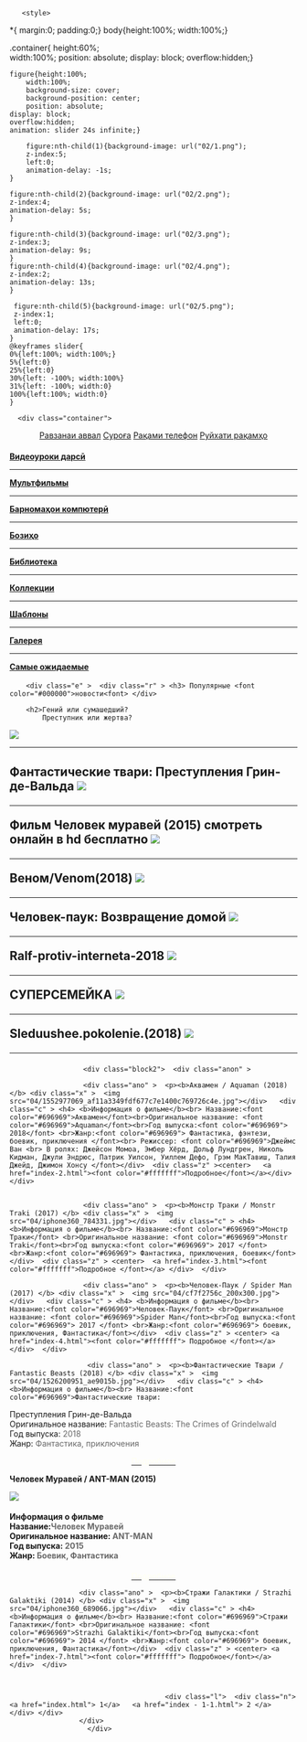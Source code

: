 
<!DOCTYP html>
<html>

<head>
<link rel="shortcut icon" type="image/x-icom" href="05/003.PNG">
<title>KINO.TJ</title>
<meta charset="UTF-8">
<link rel="stylesheet" type="text/css" href="css/style.css" media="all">

     
	   <style>
*{ margin:0;
 padding:0;} 
body{height:100%; 
width:100%;}

.container{
	height:60%;   
	width:100%; 
	position: absolute;
	display: block;
	overflow:hidden;}
	
	figure{height:100%;
       	width:100%;
		background-size: cover;
		background-position: center;
		position: absolute;
	display: block;
	overflow:hidden;
	animation: slider 24s infinite;}
		
		figure:nth-child(1){background-image: url("02/1.png");
		z-index:5;
		left:0;
		animation-delay: -1s;
	}
	
	figure:nth-child(2){background-image: url("02/2.png");
	z-index:4;
	animation-delay: 5s;
	}
	
	figure:nth-child(3){background-image: url("02/3.png");
	z-index:3;
	animation-delay: 9s;
	}
	figure:nth-child(4){background-image: url("02/4.png");
	z-index:2;
	animation-delay: 13s;
	}
	 
	 figure:nth-child(5){background-image: url("02/5.png");
	 z-index:1;
	 left:0;
	 animation-delay: 17s;
	}
	@keyframes slider{
	0%{left:100%; width:100%;}
	5%{left:0}
	25%{left:0}
	30%{left: -100%; width:100%}
	31%{left: -100%; width:0}
	100%{left:100%; width:0}
	}
</style>
         
		 
</head>

<body>

<div class="b">

     
	  <div class="container">
   <figure>  </figure>
      <figure>  </figure>
	     <figure>  </figure>
		    <figure>  </figure>
			   <figure>  </figure>
</div>
 
 </div>
                  
 <div class="menu">
 <div class="men"><center>
 <aside>
      <a href="index.html">Равзанаи аввал</a>
	     <a href="#">Суроға</a>
		    <a href="#">Рақами телефон</a>
			   <a href="#">Руйхати рақамҳо</a>
			     </aside>
				 </div>
    </div>
                  <div class="block">  <div class="anons" > 
				  <div class="w" > <h4>
				  <a href="#">Видеоуроки дарсӣ</a> <hr color="#777777">
	                <a href="#">Мультфильмы</a>  <hr color="#777777">
				      <a href="#">Барномаҳои компютерӣ</a>   <hr color="#777777">
					    <a href="#">Бозиҳо</a> <hr color="#777777">
					      	                        <a href="#">Библиотека</a>  <hr color="#777777">
						      <a href="#">Коллекции</a>  <hr color="#777777">
							     <a href="#">Шаблоны</a> <hr color="#777777">
								   <a href="#">Галерея</a> <hr color="#777777">
									  <a href="#">Самые ожидаемые</a>
				                 </div> 
								 
		<div class="e" >  <div class="r" > <h3> Популярные <font color="#000000">новости<font> </div> 

        <h2>Гений или сумашедший?
            Преступник или жертва?
 <img src="03/1555138536_3.jpg"><HR color="#ffffff">
		<h2>  Фантастические твари:
          Преступления Грин-де-Вальда 
		  <img src="03/1526200951_ae9015b.jpg"><HR color="#ffffff">
		    Фильм Человек муравей
			        (2015) 
		  смотреть онлайн в hd бесплатно
		  <img src="03/chelovek-muravej.jpg"><HR color="#ffffff">
		  Веном/Venom(2018)
		  <img src="03/1544106538_14e3796f.jpg"><HR color="#ffffff">
		  Человек-паук: Возвращение домой
		  <img src="03/cf7f2756c_200x300.jpg"><HR color="#ffffff">
		  Ralf-protiv-interneta-2018
		   <img src="03/ralf-protiv-interneta-2018_127676_0.jpg"><HR color="#ffffff">
		    СУПЕРСЕМЕЙКА
			<img src="03/iphone360_38903.jpg"><HR color="#ffffff">
			 Sleduushee.pokolenie.(2018)
			 <img src="03/iphone360_1072038.jpg"><HR color="#ffffff">
		</div> 
		   			     </div>	 </div> 
				             
				      <div class="block2">  <div class="anon" > 
 
                      <div class="ano" >  <p><b>Аквамен / Aquaman (2018) </b> <div class="x" >  <img src="04/1552977069_af11a3349fdf677c7e1400c769726c4e.jpg"></div>   <div class="c" > <h4> <b>Информация о фильме</b><br> Название:<font color="#696969">Аквамен</font><br>Оригинальное название: <font color="#696969">Aquaman</font><br>Год выпуска:<font color="#696969"> 2018</font> <br>Жанр:<font color="#696969"> Фантастика, фэнтези, боевик, приключения </font><br> Режиссер: <font color="#696969">Джеймс Ван <br> В ролях: Джейсон Момоа, Эмбер Хёрд, Дольф Лундгрен, Николь Кидман, Джули Эндрюс, Патрик Уилсон, Уиллем Дефо, Грэм МакТавиш, Талия Джейд, Джимон Хонсу </font></div>  <div class="z" ><center>   <a href="index-2.html"><font color="#fffffff">Подробное</font></a></div> </div>

					  
					  <div class="ano" >  <p><b>Монстр Траки / Monstr Traki (2017) </b> <div class="x" >  <img src="04/iphone360_784331.jpg"></div>   <div class="c" > <h4> <b>Информация о фильме</b><br> Название:<font color="#696969">Монстр Траки</font> <br>Оригинальное название: <font color="#696969">Monstr Traki</font><br>Год выпуска:<font color="#696969"> 2017 </font> <br>Жанр:<font color="#696969"> Фантастика, приключения, боевик</font></div>  <div class="z" > <center>  <a href="index-3.html"><font color="#fffffff">Подробное </font></a> </div>  </div> 
					  
					  <div class="ano" >  <p><b>Человек-Паук / Spider Man (2017) </b> <div class="x" >  <img src="04/cf7f2756c_200x300.jpg"></div>   <div class="c" > <h4> <b>Информация о фильме</b><br> Название:<font color="#696969">Человек-Паук</font> <br>Оригинальное название: <font color="#696969">Spider Man</font><br>Год выпуска:<font color="#696969"> 2017 </font> <br>Жанр:<font color="#696969"> боевик, приключения, Фантастика</font></div>  <div class="z" > <center> <a href="index-4.html"><font color="#fffffff"> Подробное </font></a></div>  </div> 
					 
					   <div class="ano" >  <p><b>Фантастические Твари / Fantastic Beasts (2018) </b> <div class="x" >  <img src="04/1526200951_ae9015b.jpg"></div>   <div class="c" > <h4> <b>Информация о фильме</b><br> Название:<font color="#696969">Фантастические твари:
Преступления Грин-де-Вальда</font> <br>Оригинальное название: <font color="#696969">Fantastic Beasts: The Crimes of
Grindelwald</font><br>Год выпуска:<font color="#696969"> 2018 </font> <br>Жанр:<font color="#696969"> Фантастика, приключения</font></div>  <div class="z" > <center> <a href="index-5.html"><font color="#fffffff">  Подробное </font></a></div>  </div>  

 
 <div class="ano" >  <p><b>Человек Муравей / ANT-MAN (2015) </b> <div class="x" >  <img src="04/chelovek-muravej.jpg"></div>   <div class="c" > <h4> <b>Информация о фильме</b><br> Название:<font color="#696969">Человек Муравей</font> <br>Оригинальное название: <font color="#696969">ANT-MAN</font><br>Год выпуска:<font color="#696969"> 2015 </font> <br>Жанр:<font color="#696969"> Боевик, Фантастика</font></div>  <div class="z" > <center> <a href="index-6.html"><font color="#fffffff"> Подробное </font></a></div>  </div> 
  
                     <div class="ano" >  <p><b>Стражи Галактики / Strazhi Galaktiki (2014) </b> <div class="x" >  <img src="04/iphone360_689066.jpg"></div>   <div class="c" > <h4> <b>Информация о фильме</b><br> Название:<font color="#696969">Стражи Галактики</font> <br>Оригинальное название: <font color="#696969">Strazhi Galaktiki</font><br>Год выпуска:<font color="#696969"> 2014 </font> <br>Жанр:<font color="#696969"> боевик, приключения, Фантастика</font></div>  <div class="z" > <center> <a href="index-7.html"><font color="#fffffff"> Подробное</font></a> </div>  </div> 
                     
					 
					                   
								          <div class="l">  <div class="n"> <a href="index.html"> 1</a>   <a href="index - 1-1.html"> 2 </a> </div> </div>
					 </div>	 
					   </div>
				   
				       
						     
							   
					  
					 
				
				  
</body>

</html>
